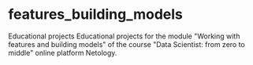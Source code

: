 # features_building_models
Educational projects
Educational projects for the module "Working with features and building models" of the course "Data Scientist: from zero to middle" online platform Netology.
